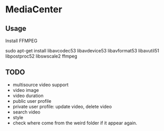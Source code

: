 MediaCenter
===========
 
Usage
-----

Install FFMPEG

sudo apt-get install libavcodec53 libavdevice53 libavformat53 libavutil51 libpostproc52 libswscale2 ffmpeg

TODO
----

* multisource video support
* video image
* video duration
* public user profile
* private user profile: update video, delete video
* search video
* style
* check where come from the weird folder if it appear again.
